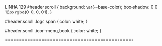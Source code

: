 LINHA 129
#header.scroll {
background: var(--base-color);
box-shadow: 0 0 12px rgba(0, 0, 0, 0.1);
}

#header.scroll .logo span {
color: white;
}

#header.scroll .icon-menu_book {
color: white;
}

==============================================
